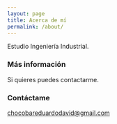 ```yaml
---
layout: page
title: Acerca de mí
permalink: /about/
---
```

Estudio Ingeniería Industrial.


### Más información

Si quieres puedes contactarme.

### Contáctame

[chocobareduardodavid@gmail.com](mailto:chocobareduardodavid@gmail.com)
